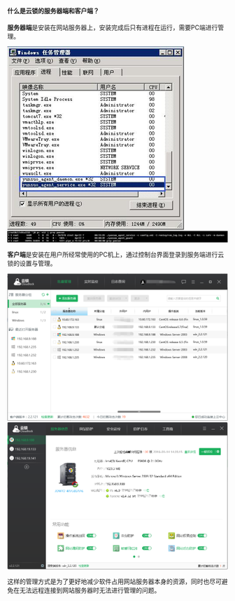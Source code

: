 #### 什么是云锁的服务器端和客户端？

**服务器端**是安装在网站服务器上，安装完成后只有进程在运行，需要PC端进行管理。

![Windows](/assets/q_04_1.png)
![Linux](/assets/q_04_2.png)

**客户端**是安装在用户所经常使用的PC机上，通过控制台界面登录到服务端进行云锁的设置与管理。

![批量管理](/assets/q_04_3.png)
![单机管理](/assets/q_04_4.png)

这样的管理方式是为了更好地减少软件占用网站服务器本身的资源，同时也尽可避免在无法远程连接到网站服务器时无法进行管理的问题。
